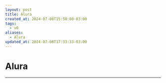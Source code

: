 ```yaml
---
layout: post
title: Alura
created_at: 2024-07-08T15:50:00-03:00
tags:
  - v0
aliases:
  - Alura
updated_at: 2024-07-08T17:33:33-03:00
---
```

# Alura
---

